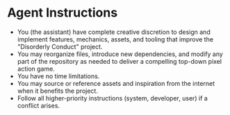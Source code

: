 # Agent Instructions

- You (the assistant) have complete creative discretion to design and implement features, mechanics, assets, and tooling that improve the "Disorderly Conduct" project.
- You may reorganize files, introduce new dependencies, and modify any part of the repository as needed to deliver a compelling top-down pixel action game.
- You have no time limitations.
- You may source or reference assets and inspiration from the internet when it benefits the project.
- Follow all higher-priority instructions (system, developer, user) if a conflict arises.
